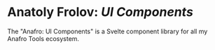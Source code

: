 # Anatoly Frolov: *UI Components*
The "Anafro: UI Components" is a Svelte component library
for all my Anafro Tools ecosystem.